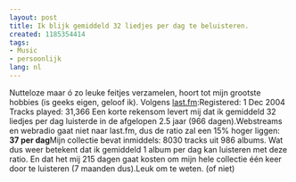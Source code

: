 ```yaml
---
layout: post
title: Ik blijk gemiddeld 32 liedjes per dag te beluisteren.
created: 1185354414
tags:
- Music
- persoonlijk
lang: nl
---
```

Nutteloze maar ó zo leuke feitjes verzamelen, hoort tot mijn grootste hobbies (is geeks eigen, geloof ik). Volgens [last.fm](http://www.last.fm/user/bler/):Registered: 1 Dec 2004 Tracks played:  31,366 Een korte rekensom levert mij dat ik gemiddeld 32 liedjes per dag luisterde in de afgelopen 2.5 jaar (966 dagen).Webstreams en webradio gaat niet naar last.fm, dus de ratio zal een 15% hoger liggen: **37 per dag**Mijn collectie bevat inmiddels: 8030 tracks uit 986 albums. Wat dus weer betekent dat ik gemiddeld 1 album per dag kan luisteren met deze ratio. En dat het mij 215 dagen gaat kosten om mijn hele collectie één keer door te luisteren (7 maanden dus).Leuk om te weten. (of niet)
